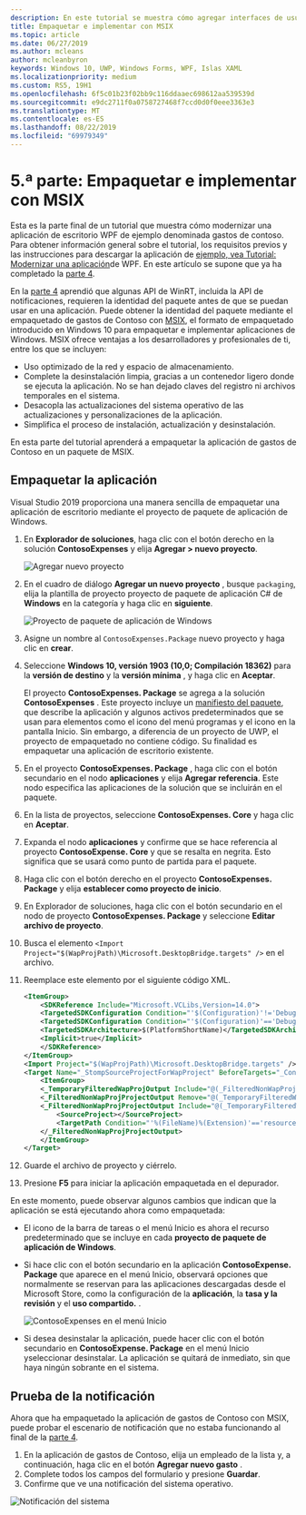 ```yaml
---
description: En este tutorial se muestra cómo agregar interfaces de usuario XAML de UWP, crear paquetes de MSIX e incorporar otros componentes modernos en la aplicación WPF.
title: Empaquetar e implementar con MSIX
ms.topic: article
ms.date: 06/27/2019
ms.author: mcleans
author: mcleanbyron
keywords: Windows 10, UWP, Windows Forms, WPF, Islas XAML
ms.localizationpriority: medium
ms.custom: RS5, 19H1
ms.openlocfilehash: 6f5c01b23f02bb9c116ddaaec698612aa539539d
ms.sourcegitcommit: e9dc2711f0a0758727468f7ccd0d0f0eee3363e3
ms.translationtype: MT
ms.contentlocale: es-ES
ms.lasthandoff: 08/22/2019
ms.locfileid: "69979349"
---
```

# <a name="part-5-package-and-deploy-with-msix"></a>5\.ª parte: Empaquetar e implementar con MSIX

Esta es la parte final de un tutorial que muestra cómo modernizar una aplicación de escritorio WPF de ejemplo denominada gastos de contoso. Para obtener información general sobre el tutorial, los requisitos previos y las instrucciones para descargar la aplicación de [ejemplo, vea Tutorial: Modernizar una aplicación](modernize-wpf-tutorial.md)de WPF. En este artículo se supone que ya ha completado la [parte 4](modernize-wpf-tutorial-4.md).

En la [parte 4](modernize-wpf-tutorial-4.md) aprendió que algunas API de WinRT, incluida la API de notificaciones, requieren la identidad del paquete antes de que se puedan usar en una aplicación. Puede obtener la identidad del paquete mediante el empaquetado de gastos de Contoso con [MSIX](https://docs.microsoft.com/windows/msix), el formato de empaquetado introducido en Windows 10 para empaquetar e implementar aplicaciones de Windows. MSIX ofrece ventajas a los desarrolladores y profesionales de ti, entre los que se incluyen:

- Uso optimizado de la red y espacio de almacenamiento.
- Complete la desinstalación limpia, gracias a un contenedor ligero donde se ejecuta la aplicación. No se han dejado claves del registro ni archivos temporales en el sistema.
- Desacopla las actualizaciones del sistema operativo de las actualizaciones y personalizaciones de la aplicación.
- Simplifica el proceso de instalación, actualización y desinstalación.

En esta parte del tutorial aprenderá a empaquetar la aplicación de gastos de Contoso en un paquete de MSIX.

## <a name="package-the-application"></a>Empaquetar la aplicación

Visual Studio 2019 proporciona una manera sencilla de empaquetar una aplicación de escritorio mediante el proyecto de paquete de aplicación de Windows. 

1. En **Explorador de soluciones**, haga clic con el botón derecho en la solución **ContosoExpenses** y elija **Agregar > nuevo proyecto**.

    ![Agregar nuevo proyecto](images/wpf-modernize-tutorial/AddNewProject.png)

3. En el cuadro de diálogo **Agregar un nuevo proyecto** , busque `packaging`, elija la plantilla de proyecto proyecto de paquete de aplicación C# de **Windows** en la categoría y haga clic en **siguiente**.

    ![Proyecto de paquete de aplicación de Windows](images/wpf-modernize-tutorial/WAP.png)

4. Asigne un nombre al `ContosoExpenses.Package` nuevo proyecto y haga clic en **crear**.

5. Seleccione **Windows 10, versión 1903 (10,0; Compilación 18362)** para la **versión de destino** y la **versión mínima** , y haga clic en **Aceptar**.

    El proyecto **ContosoExpenses. Package** se agrega a la solución **ContosoExpenses** . Este proyecto incluye un [manifiesto del paquete](https://docs.microsoft.com/uwp/schemas/appxpackage/uapmanifestschema/schema-root), que describe la aplicación y algunos activos predeterminados que se usan para elementos como el icono del menú programas y el icono en la pantalla Inicio. Sin embargo, a diferencia de un proyecto de UWP, el proyecto de empaquetado no contiene código. Su finalidad es empaquetar una aplicación de escritorio existente.

6. En el proyecto **ContosoExpenses. Package** , haga clic con el botón secundario en el nodo **aplicaciones** y elija **Agregar referencia**. Este nodo especifica las aplicaciones de la solución que se incluirán en el paquete.

6. En la lista de proyectos, seleccione **ContosoExpenses. Core** y haga clic en **Aceptar**.

7. Expanda el nodo **aplicaciones** y confirme que se hace referencia al proyecto **ContosoExpense. Core** y que se resalta en negrita. Esto significa que se usará como punto de partida para el paquete.

8. Haga clic con el botón derecho en el proyecto **ContosoExpenses. Package** y elija **establecer como proyecto de inicio**.

9. En Explorador de soluciones, haga clic con el botón secundario en el nodo de proyecto **ContosoExpenses. Package** y seleccione **Editar archivo de proyecto**.

10. Busca el elemento `<Import Project="$(WapProjPath)\Microsoft.DesktopBridge.targets" />` en el archivo.

11. Reemplace este elemento por el siguiente código XML.

    ``` xml
    <ItemGroup>
        <SDKReference Include="Microsoft.VCLibs,Version=14.0">
        <TargetedSDKConfiguration Condition="'$(Configuration)'!='Debug'">Retail</TargetedSDKConfiguration>
        <TargetedSDKConfiguration Condition="'$(Configuration)'=='Debug'">Debug</TargetedSDKConfiguration>
        <TargetedSDKArchitecture>$(PlatformShortName)</TargetedSDKArchitecture>
        <Implicit>true</Implicit>
        </SDKReference>
    </ItemGroup>
    <Import Project="$(WapProjPath)\Microsoft.DesktopBridge.targets" />
    <Target Name="_StompSourceProjectForWapProject" BeforeTargets="_ConvertItems">
        <ItemGroup>
        <_TemporaryFilteredWapProjOutput Include="@(_FilteredNonWapProjProjectOutput)" />
        <_FilteredNonWapProjProjectOutput Remove="@(_TemporaryFilteredWapProjOutput)" />
        <_FilteredNonWapProjProjectOutput Include="@(_TemporaryFilteredWapProjOutput)">
            <SourceProject></SourceProject>
            <TargetPath Condition="'%(FileName)%(Extension)'=='resources.pri'">app_resources.pri</TargetPath>
        </_FilteredNonWapProjProjectOutput>
        </ItemGroup>
    </Target>
    ```

12. Guarde el archivo de proyecto y ciérrelo.

13. Presione **F5** para iniciar la aplicación empaquetada en el depurador.

En este momento, puede observar algunos cambios que indican que la aplicación se está ejecutando ahora como empaquetada:

- El icono de la barra de tareas o el menú Inicio es ahora el recurso predeterminado que se incluye en cada **proyecto de paquete de aplicación de Windows**.
- Si hace clic con el botón secundario en la aplicación **ContosoExpense. Package** que aparece en el menú Inicio, observará opciones que normalmente se reservan para las aplicaciones descargadas desde el Microsoft Store, como la configuración de la **aplicación**, la **tasa y la revisión** y el **uso compartido.** .

    ![ContosoExpenses en el menú Inicio](images/wpf-modernize-tutorial/StartMenu.png)

- Si desea desinstalar la aplicación, puede hacer clic con el botón secundario en **ContosoExpense. Package** en el menú Inicio yseleccionar desinstalar. La aplicación se quitará de inmediato, sin que haya ningún sobrante en el sistema.

## <a name="test-the-notification"></a>Prueba de la notificación

Ahora que ha empaquetado la aplicación de gastos de Contoso con MSIX, puede probar el escenario de notificación que no estaba funcionando al final de la [parte 4](modernize-wpf-tutorial-4.md).

1. En la aplicación de gastos de Contoso, elija un empleado de la lista y, a continuación, haga clic en el botón **Agregar nuevo gasto** . 
2. Complete todos los campos del formulario y presione **Guardar**.
3. Confirme que ve una notificación del sistema operativo.

![Notificación del sistema](images/wpf-modernize-tutorial/ToastNotification.png)
